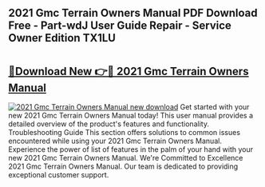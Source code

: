 ## 2021 Gmc Terrain Owners Manual PDF Download Free - Part-wdJ User Guide Repair - Service Owner Edition TX1LU

# <h2><a href="http://bc26963.oget.top/?id=2021+Gmc+Terrain+Owners+Manual">🔗Download New 👉🔴 2021 Gmc Terrain Owners Manual</a></h2>

[![2021 Gmc Terrain Owners Manual new download](https://i.imgur.com/5g1atiW.png)](http://bc26963.oget.top/?id=2021+Gmc+Terrain+Owners+Manual)
Get started with your new 2021 Gmc Terrain Owners Manual today! This user manual provides a detailed overview of the product's features and functionality. Troubleshooting Guide This section offers solutions to common issues encountered while using your 2021 Gmc Terrain Owners Manual. Experience the power of list of features in the palm of your hand with your new 2021 Gmc Terrain Owners Manual. We're Committed to Excellence 2021 Gmc Terrain Owners Manual. Our team is dedicated to providing exceptional customer support.
